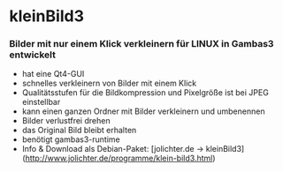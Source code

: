 # kleinBild3
### Bilder mit nur einem Klick verkleinern für LINUX in Gambas3 entwickelt
- hat eine Qt4-GUI
- schnelles verkleinern von Bilder mit einem Klick
- Qualitätsstufen für die Bildkompression und Pixelgröße ist bei JPEG einstellbar
- kann einen ganzen Ordner mit Bilder verkleinern und umbenennen
- Bilder verlustfrei drehen
- das Original Bild bleibt erhalten
- benötigt gambas3-runtime
- Info & Download als Debian-Paket: [jolichter.de -> kleinBild3] (http://www.jolichter.de/programme/klein-bild3.html)
